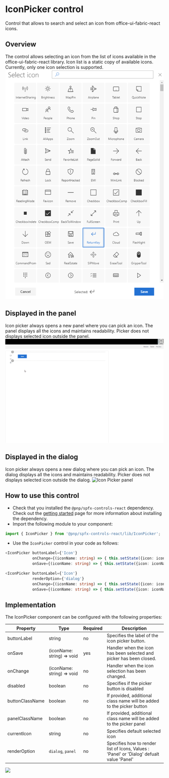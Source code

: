 # IconPicker control

Control that allows to search and select an icon from office-ui-fabric-react icons.

## Overview
The control allows selecting an icon from the list of icons available in the office-ui-fabric-react library. Icon list is a static copy of available icons. Currently, only one icon selection is supported.
![Icon Picker overview](../assets/IconPickerOverview.png)


## Displayed in the panel
Icon picker always opens a new panel where you can pick an icon. The panel displays all the icons and maintains readability. Picker does not displays selected icon outside the panel.
![Icon Picker panel](../assets/IconPickerPanel.gif)


## Displayed in the dialog
Icon picker always opens a new dialog where you can pick an icon. The dialog displays all the icons and maintains readability. Picker does not displays selected icon outside the dialog.
![Icon Picker panel](../assets/IconPicker_dialog.gif)

## How to use this control

- Check that you installed the `@pnp/spfx-controls-react` dependency. Check out the [getting started](../../#getting-started) page for more information about installing the dependency.
- Import the following module to your component:

```TypeScript
import { IconPicker } from '@pnp/spfx-controls-react/lib/IconPicker';
```

- Use the `IconPicker` control in your code as follows:

```TypeScript
<IconPicker buttonLabel={'Icon'}
            onChange={(iconName: string) => { this.setState({icon: iconName}); }}
            onSave={(iconName: string) => { this.setState({icon: iconName}); }} />
```

```TypeScript
<IconPicker buttonLabel={'Icon'}
            renderOption={'dialog'}
            onChange={(iconName: string) => { this.setState({icon: iconName}); }}
            onSave={(iconName: string) => { this.setState({icon: iconName}); }} />
```

## Implementation

The IconPicker component can be configured with the following properties:

| Property | Type | Required | Description |
| ---- | ---- | ---- | ---- |
| buttonLabel | string | no | Specifies the label of the icon picker button. |
| onSave | (iconName: string) => void | yes | Handler when the icon has been selected and picker has been closed. |
| onChange | (iconName: string) => void | no | Handler when the icon selection has been changed. |
| disabled | boolean | no | Specifies if the picker button is disabled |
| buttonClassName | boolean | no | If provided, additional class name will be added to the picker button |
| panelClassName | boolean | no | If provided, additional class name will be added to the picker panel |
| currentIcon | string | no | Specifies default selected icon |
| renderOption | `dialog`, `panel` | no | Specifies how to render list of Icons, Values :  'Panel' or 'Dialog' defualt value 'Panel' |

![](https://telemetry.sharepointpnp.com/sp-dev-fx-controls-react/wiki/controls/IconPicker)
